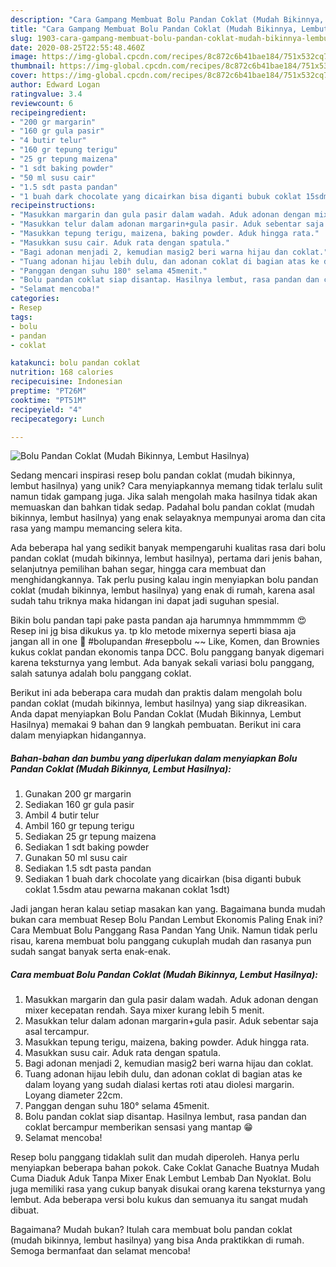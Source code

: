 ```yaml
---
description: "Cara Gampang Membuat Bolu Pandan Coklat (Mudah Bikinnya, Lembut Hasilnya) yang Bikin Ngiler"
title: "Cara Gampang Membuat Bolu Pandan Coklat (Mudah Bikinnya, Lembut Hasilnya) yang Bikin Ngiler"
slug: 1903-cara-gampang-membuat-bolu-pandan-coklat-mudah-bikinnya-lembut-hasilnya-yang-bikin-ngiler
date: 2020-08-25T22:55:48.460Z
image: https://img-global.cpcdn.com/recipes/8c872c6b41bae184/751x532cq70/bolu-pandan-coklat-mudah-bikinnya-lembut-hasilnya-foto-resep-utama.jpg
thumbnail: https://img-global.cpcdn.com/recipes/8c872c6b41bae184/751x532cq70/bolu-pandan-coklat-mudah-bikinnya-lembut-hasilnya-foto-resep-utama.jpg
cover: https://img-global.cpcdn.com/recipes/8c872c6b41bae184/751x532cq70/bolu-pandan-coklat-mudah-bikinnya-lembut-hasilnya-foto-resep-utama.jpg
author: Edward Logan
ratingvalue: 3.4
reviewcount: 6
recipeingredient:
- "200 gr margarin"
- "160 gr gula pasir"
- "4 butir telur"
- "160 gr tepung terigu"
- "25 gr tepung maizena"
- "1 sdt baking powder"
- "50 ml susu cair"
- "1.5 sdt pasta pandan"
- "1 buah dark chocolate yang dicairkan bisa diganti bubuk coklat 15sdm atau pewarna makanan coklat 1sdt"
recipeinstructions:
- "Masukkan margarin dan gula pasir dalam wadah. Aduk adonan dengan mixer kecepatan rendah. Saya mixer kurang lebih 5 menit."
- "Masukkan telur dalam adonan margarin+gula pasir. Aduk sebentar saja asal tercampur."
- "Masukkan tepung terigu, maizena, baking powder. Aduk hingga rata."
- "Masukkan susu cair. Aduk rata dengan spatula."
- "Bagi adonan menjadi 2, kemudian masig2 beri warna hijau dan coklat."
- "Tuang adonan hijau lebih dulu, dan adonan coklat di bagian atas ke dalam loyang yang sudah dialasi kertas roti atau diolesi margarin. Loyang diameter 22cm."
- "Panggan dengan suhu 180° selama 45menit."
- "Bolu pandan coklat siap disantap. Hasilnya lembut, rasa pandan dan coklat bercampur memberikan sensasi yang mantap 😁"
- "Selamat mencoba!"
categories:
- Resep
tags:
- bolu
- pandan
- coklat

katakunci: bolu pandan coklat 
nutrition: 168 calories
recipecuisine: Indonesian
preptime: "PT26M"
cooktime: "PT51M"
recipeyield: "4"
recipecategory: Lunch

---
```



![Bolu Pandan Coklat (Mudah Bikinnya, Lembut Hasilnya)](https://img-global.cpcdn.com/recipes/8c872c6b41bae184/751x532cq70/bolu-pandan-coklat-mudah-bikinnya-lembut-hasilnya-foto-resep-utama.jpg)

Sedang mencari inspirasi resep bolu pandan coklat (mudah bikinnya, lembut hasilnya) yang unik? Cara menyiapkannya memang tidak terlalu sulit namun tidak gampang juga. Jika salah mengolah maka hasilnya tidak akan memuaskan dan bahkan tidak sedap. Padahal bolu pandan coklat (mudah bikinnya, lembut hasilnya) yang enak selayaknya mempunyai aroma dan cita rasa yang mampu memancing selera kita.

Ada beberapa hal yang sedikit banyak mempengaruhi kualitas rasa dari bolu pandan coklat (mudah bikinnya, lembut hasilnya), pertama dari jenis bahan, selanjutnya pemilihan bahan segar, hingga cara membuat dan menghidangkannya. Tak perlu pusing kalau ingin menyiapkan bolu pandan coklat (mudah bikinnya, lembut hasilnya) yang enak di rumah, karena asal sudah tahu triknya maka hidangan ini dapat jadi suguhan spesial.

Bikin bolu pandan tapi pake pasta pandan aja harumnya hmmmmmm 😍 Resep ini jg bisa dikukus ya. tp klo metode mixernya seperti biasa aja jangan all in one 🤗 #bolupandan #resepbolu ~~ Like, Komen, dan Brownies kukus coklat pandan ekonomis tanpa DCC. Bolu panggang banyak digemari karena teksturnya yang lembut. Ada banyak sekali variasi bolu panggang, salah satunya adalah bolu panggang coklat.


Berikut ini ada beberapa cara mudah dan praktis dalam mengolah bolu pandan coklat (mudah bikinnya, lembut hasilnya) yang siap dikreasikan. Anda dapat menyiapkan Bolu Pandan Coklat (Mudah Bikinnya, Lembut Hasilnya) memakai 9 bahan dan 9 langkah pembuatan. Berikut ini cara dalam menyiapkan hidangannya.

<!--inarticleads1-->

##### Bahan-bahan dan bumbu yang diperlukan dalam menyiapkan Bolu Pandan Coklat (Mudah Bikinnya, Lembut Hasilnya):

1. Gunakan 200 gr margarin
1. Sediakan 160 gr gula pasir
1. Ambil 4 butir telur
1. Ambil 160 gr tepung terigu
1. Sediakan 25 gr tepung maizena
1. Sediakan 1 sdt baking powder
1. Gunakan 50 ml susu cair
1. Sediakan 1.5 sdt pasta pandan
1. Sediakan 1 buah dark chocolate yang dicairkan (bisa diganti bubuk coklat 1.5sdm atau pewarna makanan coklat 1sdt)


Jadi jangan heran kalau setiap masakan kan yang. Bagaimana bunda mudah bukan cara membuat Resep Bolu Pandan Lembut Ekonomis Paling Enak ini? Cara Membuat Bolu Panggang Rasa Pandan Yang Unik. Namun tidak perlu risau, karena membuat bolu panggang cukuplah mudah dan rasanya pun sudah sangat banyak serta enak-enak. 

<!--inarticleads2-->

##### Cara membuat Bolu Pandan Coklat (Mudah Bikinnya, Lembut Hasilnya):

1. Masukkan margarin dan gula pasir dalam wadah. Aduk adonan dengan mixer kecepatan rendah. Saya mixer kurang lebih 5 menit.
1. Masukkan telur dalam adonan margarin+gula pasir. Aduk sebentar saja asal tercampur.
1. Masukkan tepung terigu, maizena, baking powder. Aduk hingga rata.
1. Masukkan susu cair. Aduk rata dengan spatula.
1. Bagi adonan menjadi 2, kemudian masig2 beri warna hijau dan coklat.
1. Tuang adonan hijau lebih dulu, dan adonan coklat di bagian atas ke dalam loyang yang sudah dialasi kertas roti atau diolesi margarin. Loyang diameter 22cm.
1. Panggan dengan suhu 180° selama 45menit.
1. Bolu pandan coklat siap disantap. Hasilnya lembut, rasa pandan dan coklat bercampur memberikan sensasi yang mantap 😁
1. Selamat mencoba!


Resep bolu panggang tidaklah sulit dan mudah diperoleh. Hanya perlu menyiapkan beberapa bahan pokok. Cake Coklat Ganache Buatnya Mudah Cuma Diaduk Aduk Tanpa Mixer Enak Lembut Lembab Dan Nyoklat. Bolu juga memiliki rasa yang cukup banyak disukai orang karena teksturnya yang lembut. Ada beberapa versi bolu kukus dan semuanya itu sangat mudah dibuat. 

Bagaimana? Mudah bukan? Itulah cara membuat bolu pandan coklat (mudah bikinnya, lembut hasilnya) yang bisa Anda praktikkan di rumah. Semoga bermanfaat dan selamat mencoba!
